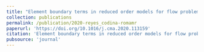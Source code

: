 ```yaml
---
title: "Element boundary terms in reduced order models for flow problems: Domain decomposition and adaptive coarse mesh hyper‑reduction"
collection: publications
permalink: /publication/2020-reyes_codina-romamr
paperurl: 'https://doi.org/10.1016/j.cma.2020.113159'
citation: 'Element boundary terms in reduced order models for flow problems: Domain decomposition and adaptive coarse mesh hyper‑reduction. <i>Computer Methods in Applied Mechanics and Engineering.</i> 2020'
pubsource: 'journal'
---
```

